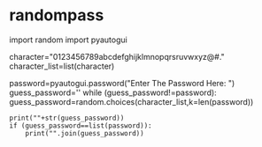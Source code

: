 # randompass
import random
import pyautogui

character="0123456789abcdefghijklmnopqrsruvwxyz@#."
character_list=list(character)

password=pyautogui.password("Enter The Password Here: ")
guess_password=''
while (guess_password!=password):
    guess_password=random.choices(character_list,k=len(password))

    print(""+str(guess_password))
    if (guess_password==list(password)):
        print("".join(guess_password))
